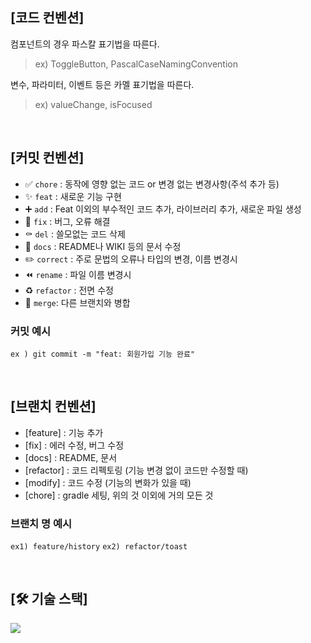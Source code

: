 ## [코드 컨벤션]
컴포넌트의 경우 파스칼 표기법을 따른다.
> ex) ToggleButton, PascalCaseNamingConvention

변수, 파라미터, 이벤트 등은 카멜 표기법을 따른다.
> ex) valueChange, isFocused

<br>

## [커밋 컨벤션]

- ✅ `chore` : 동작에 영향 없는 코드 or 변경 없는 변경사항(주석 추가 등)
- ✨ `feat` : 새로운 기능 구현
- ➕ `add` : Feat 이외의 부수적인 코드 추가, 라이브러리 추가, 새로운 파일 생성
- 🔨 `fix` : 버그, 오류 해결
- ⚰️ `del` : 쓸모없는 코드 삭제
- 📝 `docs` : README나 WIKI 등의 문서 수정
- ✏️ `correct` : 주로 문법의 오류나 타입의 변경, 이름 변경시
- ⏪️ `rename` : 파일 이름 변경시
- ♻️ `refactor` : 전면 수정
- 🔀 `merge`: 다른 브랜치와 병합

### 커밋 예시

`ex ) git commit -m "feat: 회원가입 기능 완료"`

<br>

## [브랜치 컨벤션]

- [feature] : 기능 추가
- [fix] : 에러 수정, 버그 수정
- [docs] : README, 문서
- [refactor] : 코드 리펙토링 (기능 변경 없이 코드만 수정할 때)
- [modify] : 코드 수정 (기능의 변화가 있을 때)
- [chore] : gradle 세팅, 위의 것 이외에 거의 모든 것

### 브랜치 명 예시

`ex1) feature/history`
`ex2) refactor/toast`

<br>

## [🛠️ 기술 스택]
<img src="https://img.shields.io/badge/react-61DAFB?style=for-the-badge&logo=react&logoColor=black">

